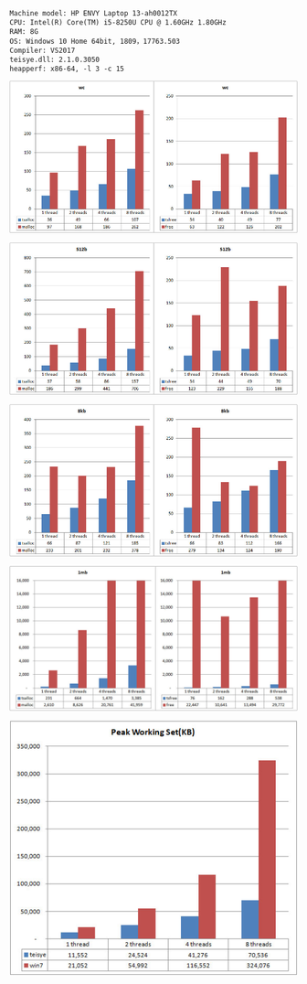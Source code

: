 	Machine model: HP ENVY Laptop 13-ah0012TX
	CPU: Intel(R) Core(TM) i5-8250U CPU @ 1.60GHz 1.80GHz
	RAM: 8G 
	OS: Windows 10 Home 64bit, 1809，17763.503
    Compiler: VS2017
	teisye.dll: 2.1.0.3050
	heapperf: x86-64, -l 3 -c 15

![](./img/20190608-win10/wc.jpg)

![](./img/20190608-win10/512b.jpg)

![](./img/20190608-win10/8kb.jpg)

![](./img/20190608-win10/1mb.jpg)

![](./img/20190608-win10/mem.jpg)